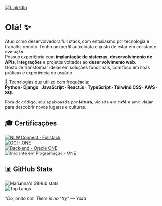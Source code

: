 [![LinkedIn](https://img.shields.io/badge/LinkedIn-Marianna%20Yáskara-blue?style=for-the-badge&logo=linkedin)](https://www.linkedin.com/in/marianna-yáskara-570640134/)

# Olá! ✨

Atuo como desenvolvedora full stack, com entusiasmo por tecnologia e trabalho remoto. Tenho um perfil autodidata e gosto de estar em constante evolução.  
Possuo experiência com **implantação de sistemas**, **desenvolvimento de APIs**, **integrações** e projetos voltados ao **desenvolvimento web**.  
Gosto de transformar ideias em soluções funcionais, com foco em boas práticas e experiência do usuário.

🔧 Tecnologias que utilizo com frequência:  
**Python · Django · JavaScript · React.js · TypeScript · Tailwind CSS · AWS · SQL**

Fora do código, sou apaixonada por **leitura**, viciada em **café** e amo **viajar** para descobrir novos lugares e culturas.

## 🎓 Certificações

[![NLW Connect - Fullstack](https://img.shields.io/badge/NLW%20Connect-Fullstack-8257E5?style=for-the-badge&logo=rocketseat&logoColor=white)](https://app.rocketseat.com.br/certificates/c00bdde6-25a4-42cc-9f1d-16b81e8b368b)  
[![OCI - ONE](https://img.shields.io/badge/Oracle%20Cloud%20Infrastructure-ONE-F80000?style=for-the-badge&logo=oracle&logoColor=white)](https://cursos.alura.com.br/degree/certificate/2fc4019f-07a3-41d6-a92c-1761b2f7038f?lang)  
[![Back-end - Oracle ONE](https://img.shields.io/badge/Oracle%20Next%20Education-Back--end-F80000?style=for-the-badge&logo=oracle&logoColor=white)](https://cursos.alura.com.br/program/certificate/9ff6ea6c-5e1d-4ce2-81ce-5c7dee46cfad?lang)  
[![Iniciante em Programação - ONE](https://img.shields.io/badge/Formação%20Iniciante%20em%20Programação-T6-0066CC?style=for-the-badge&logo=alura&logoColor=white)](https://cursos.alura.com.br/degree/certificate/249f8a45-b891-4ed6-a59d-b833e671f8de)


## 📊 GitHub Stats

![Marianna's GitHub stats](https://github-readme-stats.vercel.app/api?username=mariannayaskaras&show_icons=true&theme=tokyonight)  
![Top Langs](https://github-readme-stats.vercel.app/api/top-langs/?username=mariannayaskaras&layout=compact&theme=tokyonight)


*“Do, or do not. There is no “try” — Yoda*
